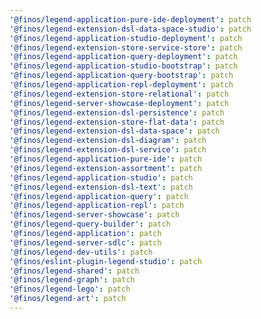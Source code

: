 ```yaml
---
'@finos/legend-application-pure-ide-deployment': patch
'@finos/legend-extension-dsl-data-space-studio': patch
'@finos/legend-application-studio-deployment': patch
'@finos/legend-extension-store-service-store': patch
'@finos/legend-application-query-deployment': patch
'@finos/legend-application-studio-bootstrap': patch
'@finos/legend-application-query-bootstrap': patch
'@finos/legend-application-repl-deployment': patch
'@finos/legend-extension-store-relational': patch
'@finos/legend-server-showcase-deployment': patch
'@finos/legend-extension-dsl-persistence': patch
'@finos/legend-extension-store-flat-data': patch
'@finos/legend-extension-dsl-data-space': patch
'@finos/legend-extension-dsl-diagram': patch
'@finos/legend-extension-dsl-service': patch
'@finos/legend-application-pure-ide': patch
'@finos/legend-extension-assortment': patch
'@finos/legend-application-studio': patch
'@finos/legend-extension-dsl-text': patch
'@finos/legend-application-query': patch
'@finos/legend-application-repl': patch
'@finos/legend-server-showcase': patch
'@finos/legend-query-builder': patch
'@finos/legend-application': patch
'@finos/legend-server-sdlc': patch
'@finos/legend-dev-utils': patch
'@finos/eslint-plugin-legend-studio': patch
'@finos/legend-shared': patch
'@finos/legend-graph': patch
'@finos/legend-lego': patch
'@finos/legend-art': patch
---
```

